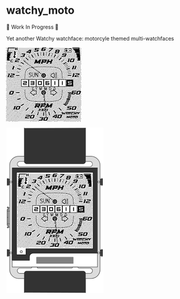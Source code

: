 # watchy_moto  

🚧 Work In Progress 🚧  

Yet another Watchy watchface: motorcyle themed multi-watchfaces  

![](img/watchy_moto.gif)  

![](img/watchy_moto_frame.png)


